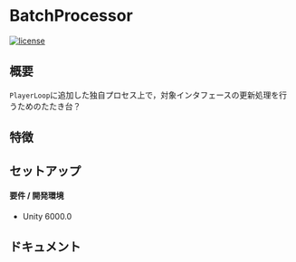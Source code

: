 # BatchProcessor

[![license](https://img.shields.io/badge/LICENSE-MIT-green.svg)](LICENSE)

## 概要
`PlayerLoop`に追加した独自プロセス上で，対象インタフェースの更新処理を行うためのたたき台？

## 特徴



## セットアップ
#### 要件 / 開発環境
- Unity 6000.0

## ドキュメント
